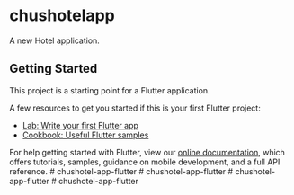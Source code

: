 # chushotelapp

A new Hotel application.

## Getting Started

This project is a starting point for a Flutter application.

A few resources to get you started if this is your first Flutter project:

- [Lab: Write your first Flutter app](https://flutter.dev/docs/get-started/codelab)
- [Cookbook: Useful Flutter samples](https://flutter.dev/docs/cookbook)

For help getting started with Flutter, view our
[online documentation](https://flutter.dev/docs), which offers tutorials,
samples, guidance on mobile development, and a full API reference.
#   c h u s h o t e l - a p p - f l u t t e r  
 #   c h u s h o t e l - a p p - f l u t t e r  
 #   c h u s h o t e l - a p p - f l u t t e r  
 #   c h u s h o t e l - a p p - f l u t t e r  
 